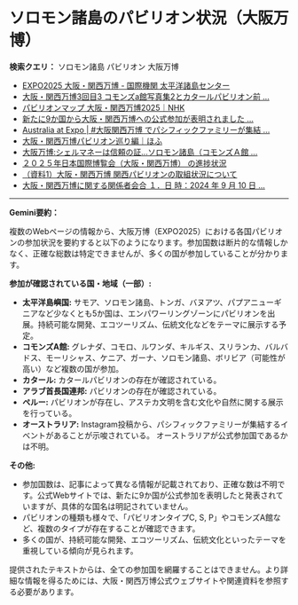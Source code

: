 # ソロモン諸島のパビリオン状況（大阪万博）

**検索クエリ：** ソロモン諸島 パビリオン 大阪万博

- [EXPO2025 大阪・関西万博 - 国際機関 太平洋諸島センター](https://pic.or.jp/featured_word/10255/)
- [大阪・関西万博3回目3 コモンズa館写真集2とカタールパビリオン前 ...](https://ameblo.jp/bomuu/entry-12895014892.html)
- [パビリオンマップ 大阪・関西万博2025｜NHK](https://www3.nhk.or.jp/news/special/osaka_expo/pavilion/)
- [新たに9か国から大阪・関西万博への公式参加が表明されました ...](https://www.expo2025.or.jp/news/news-20220531-01/)
- [Australia at Expo | #大阪関西万博 でパシフィックファミリーが集結 ...](https://www.instagram.com/p/DLBl9BHzbct/)
- [大阪・関西万博パビリオン巡り編｜ほふ](https://note.com/matugeya/n/nedf39f8182d6)
- [大阪万博:シェルマネーは信頼の証…ソロモン諸島（コモンズＡ館 ...](https://www.yomiuri.co.jp/expo2025/now/20250523-OYO1T50009/)
- [２０２５年日本国際博覧会（大阪・関西万博） の進捗状況](https://www.cas.go.jp/jp/seisaku/expo_suisin_honbu/kankei_renraku/dai5/siryou1.pdf)
- [（資料1）大阪・関西万博 関西パビリオンの取組状況について](https://www.kouiki-kansai.jp/material/files/group/3/1-170shiryo1.pdf)
- [大阪・関西万博に関する関係者会合 １．日 時：2024 年 9 月 10 日 ...](https://www.cas.go.jp/jp/seisaku/osaka_kansai_banpaku/pdf/r60910_siryou1.pdf)


---

**Gemini要約：**

複数のWebページの情報から、大阪万博（EXPO2025）における各国パビリオンの参加状況を要約すると以下のようになります。参加国数は断片的な情報しかなく、正確な総数は特定できませんが、多くの国が参加していることが分かります。

**参加が確認されている国・地域（一部）:**

* **太平洋島嶼国:**  サモア、ソロモン諸島、トンガ、バヌアツ、パプアニューギニアなど少なくとも5か国は、エンパワーリングゾーンにパビリオンを出展。持続可能な開発、エコツーリズム、伝統文化などをテーマに展示する予定。
* **コモンズA館:** グレナダ、コモロ、ルワンダ、キルギス、スリランカ、バルバドス、モーリシャス、ケニア、ガーナ、ソロモン諸島、ボリビア（可能性が高い）など複数の国が参加。
* **カタール:** カタールパビリオンの存在が確認されている。
* **アラブ首長国連邦:** パビリオンの存在が確認されている。
* **ペルー:** パビリオンが存在し、アステカ文明を含む文化や自然に関する展示を行っている。
* **オーストラリア:** Instagram投稿から、パシフィックファミリーが集結するイベントがあることが示唆されている。  オーストラリアが公式参加国であるかは不明。

**その他:**

* 参加国数は、記事によって異なる情報が記載されており、正確な数は不明です。公式Webサイトでは、新たに9か国が公式参加を表明したと発表されていますが、具体的な国名は明記されていません。
* パビリオンの種類も様々で、「パビリオンタイプC, S, P」やコモンズA館など、複数のタイプが存在することが確認できます。
* 多くの国が、持続可能な開発、エコツーリズム、伝統文化といったテーマを重視している傾向が見られます。


提供されたテキストからは、全ての参加国を網羅することはできません。より詳細な情報を得るためには、大阪・関西万博公式ウェブサイトや関連資料を参照する必要があります。

